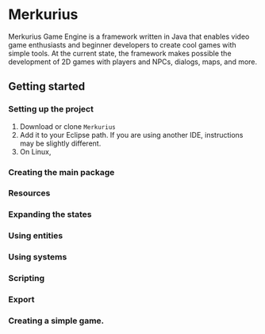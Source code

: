 Merkurius
=========

Merkurius Game Engine is a framework written in Java that enables video game enthusiasts and beginner developers to create cool games with simple tools. At the current state, the framework makes possible the development of 2D games with players and NPCs, dialogs, maps, and more.


Getting started
---------------

### Setting up the project
  1. Download or clone `Merkurius`
  2. Add it to your Eclipse path. If you are using another IDE, instructions may be slightly different.
  3. On Linux, 


### Creating the main package

### Resources

### Expanding the states

### Using entities

### Using systems

### Scripting

### Export

### Creating a simple game.